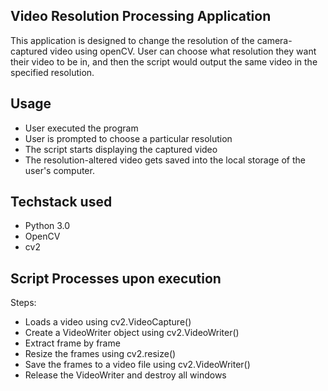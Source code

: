 ## Video Resolution Processing Application

This application is designed to change the resolution of the camera-captured video using openCV. User can choose what resolution they want their video to be in, and then the script would output the same video in the specified resolution.


## Usage
- User executed the program
- User is prompted to choose a particular resolution
- The script starts displaying the captured video
- The resolution-altered video gets saved into the local storage of the user's computer.

## Techstack used

- Python 3.0
- OpenCV
- cv2

## Script Processes upon execution
Steps:

- Loads a video using cv2.VideoCapture()
- Create a VideoWriter object using cv2.VideoWriter()
- Extract frame by frame
- Resize the frames using cv2.resize()
- Save the frames to a video file using cv2.VideoWriter()
- Release the VideoWriter and destroy all windows






